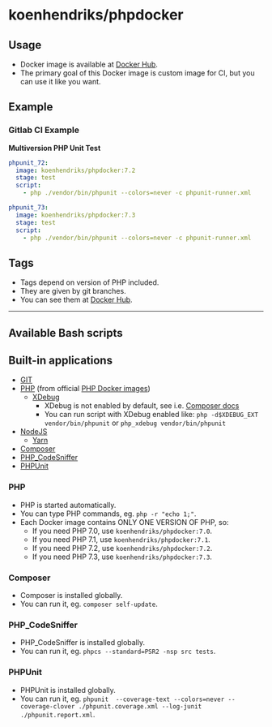 # koenhendriks/phpdocker

## Usage

* Docker image is available at [Docker Hub](https://hub.docker.com/r/koenhendriks/phpdocker/).
* The primary goal of this Docker image is custom image for CI, but you can use it like you want.

## Example

### Gitlab CI Example

__Multiversion PHP Unit Test__ 
```yml
phpunit_72:
  image: koenhendriks/phpdocker:7.2
  stage: test
  script:
    - php ./vendor/bin/phpunit --colors=never -c phpunit-runner.xml

phpunit_73:
  image: koenhendriks/phpdocker:7.3
  stage: test
  script:
    - php ./vendor/bin/phpunit --colors=never -c phpunit-runner.xml

```

## Tags

* Tags depend on version of PHP included.
* They are given by git branches.
* You can see them at [Docker Hub](https://hub.docker.com/r/koenhendriks/phpdocker/tags/).

---

## Available Bash scripts

## Built-in applications

* [GIT](https://git-scm.com/)
* [PHP](http://php.net) (from official [PHP Docker images](https://registry.hub.docker.com/_/php/))
	* [XDebug](http://xdebug.org)
		* XDebug is not enabled by default, see i.e. [Composer docs](https://getcomposer.org/doc/articles/troubleshooting.md#xdebug-impact-on-composer)
		* You can run script with XDebug enabled like: `php -d$XDEBUG_EXT vendor/bin/phpunit` or `php_xdebug vendor/bin/phpunit`
* [NodeJS](https://nodejs.org)
	* [Yarn](https://yarnpkg.com/)
* [Composer](https://getcomposer.org)
* [PHP_CodeSniffer](https://www.squizlabs.com/php-codesniffer) 
* [PHPUnit](https://phpunit.de)

### PHP

* PHP is started automatically.
* You can type PHP commands, eg. `php -r "echo 1;"`.
* Each Docker image contains ONLY ONE VERSION OF PHP, so:
	* If you need PHP 7.0, use `koenhendriks/phpdocker:7.0`.
	* If you need PHP 7.1, use `koenhendriks/phpdocker:7.1`.
	* If you need PHP 7.2, use `koenhendriks/phpdocker:7.2`.
	* If you need PHP 7.3, use `koenhendriks/phpdocker:7.3`.

### Composer

* Composer is installed globally.
* You can run it, eg. `composer self-update`.

### PHP_CodeSniffer

* PHP_CodeSniffer is installed globally.
* You can run it, eg. `phpcs --standard=PSR2 -nsp src tests`.

### PHPUnit

* PHPUnit is installed globally.
* You can run it, eg. `phpunit  --coverage-text --colors=never --coverage-clover ./phpunit.coverage.xml --log-junit ./phpunit.report.xml`.
